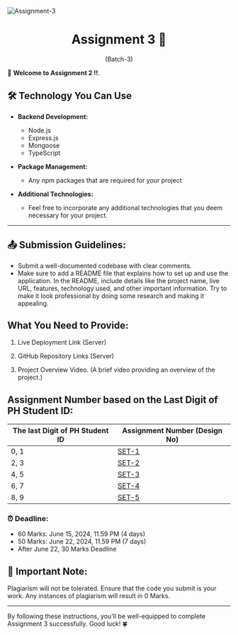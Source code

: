 
﻿![Assignment-3](https://t4.ftcdn.net/jpg/03/06/88/29/360_F_306882952_XYkVbLIWubBrEyg5vvjcKisffe8CsuZG.jpg)

<h1 align="center">
  Assignment 3 🚀
</h1>
<p align="center">
  (Batch-3)
</p>

🎉 **Welcome to Assignment 2 !!**.

## 🛠️ Technology You Can Use

- **Backend Development:**
  - Node.js
  - Express.js
  - Mongoose
  - TypeScript

- **Package Management:**
  - Any npm packages that are required for your project

- **Additional Technologies:**
  - Feel free to incorporate any additional technologies that you deem necessary for your project.

---

## 📤 **Submission Guidelines:**

- Submit a well-documented codebase with clear comments.
- Make sure to add a README file that explains how to set up and use the application. In the README, include details like the project name, live URL, features, technology used, and other important information. Try to make it look professional by doing some research and making it appealing.

## What You Need to Provide:

1. Live Deployment Link (Server)
   
2. GitHub Repository Links (Server)

3. Project Overview Video. (A brief video providing an overview of the project.)


## Assignment Number based on the Last Digit of PH Student ID:

| The last Digit of PH Student ID | Assignment Number (Design No)  |
| ------------------------------- | ------------------------------ |
| 0, 1                            | [SET-1](./1-car-washing-system.md) |
| 2, 3                            | [SET-2](./2-pet-addoption.md)  |
| 4, 5                            | [SET-3](./3-car-rental-reservation-system.md) |
| 6, 7                            | [SET-4](./4-bike-rental-service.md)     |
| 8, 9                            | [SET-5](./5-travel-buddy.md)   |

### ⏰ **Deadline:**

- 60 Marks: June 15, 2024, 11.59 PM (4 days)
- 50 Marks: June 22, 2024, 11.59 PM (7 days)
- After June 22, 30 Marks Deadline

## 🚫 **Important Note:**

Plagiarism will not be tolerated. Ensure that the code you submit is your work. Any instances of plagiarism will result in 0 Marks.

---

By following these instructions, you'll be well-equipped to complete Assignment 3 successfully. Good luck! 🍀


